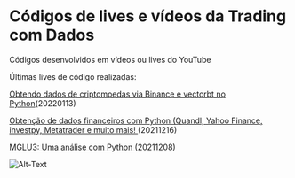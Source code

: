 # Códigos de lives e vídeos da Trading com Dados

Códigos desenvolvidos em vídeos ou lives do YouTube

Últimas lives de código realizadas:

[Obtendo dados de criptomoedas via Binance e vectorbt no Python](https://youtu.be/Ux8CmoZgvWY)(20220113)

[Obtenção de dados financeiros com Python (Quandl, Yahoo Finance, investpy, Metatrader e muito mais! ](https://youtu.be/sd6pQaDSRgs)(20211216)

[MGLU3: Uma análise com Python ](https://youtu.be/LMVpp0xymOE)(20211208)



![Alt-Text](https://www.valutrades.com/hs-fs/hubfs/data-driven-trading.jpg?width=1095&name=data-driven-trading.jpg)

